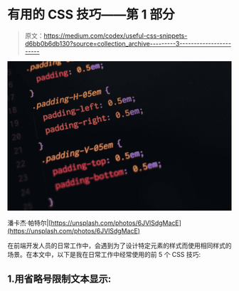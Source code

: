 # 有用的 CSS 技巧——第 1 部分

> 原文：<https://medium.com/codex/useful-css-snippets-d6bb0b6db130?source=collection_archive---------3----------------------->

![](img/335af0854a95add4404ab2428dca9971.png)

潘卡杰·帕特尔|[https://unsplash.com/photos/6JVlSdgMacE](https://unsplash.com/photos/6JVlSdgMacE)

在前端开发人员的日常工作中，会遇到为了设计特定元素的样式而使用相同样式的场景。在本文中，以下是我在日常工作中经常使用的前 5 个 CSS 技巧:

## 1.用省略号限制文本显示: